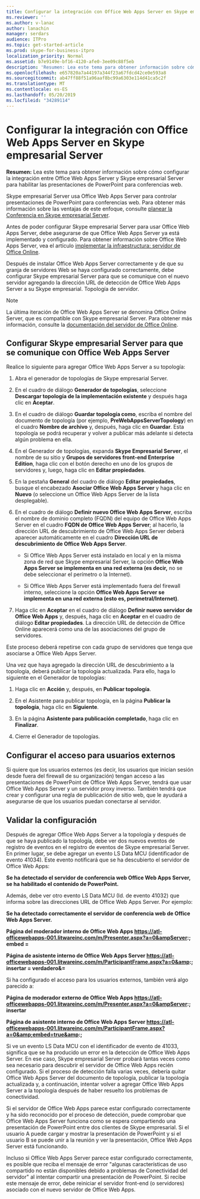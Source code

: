 ```yaml
---
title: Configurar la integración con Office Web Apps Server en Skype empresarial Server
ms.reviewer: ''
ms.author: v-lanac
author: lanachin
manager: serdars
audience: ITPro
ms.topic: get-started-article
ms.prod: skype-for-business-itpro
localization_priority: Normal
ms.assetid: b7e9149e-bf16-4120-afe0-3ee09c88f5eb
description: 'Resumen: Lea este tema para obtener información sobre cómo configurar la integración entre Office Web Apps Server y Skype empresarial Server para habilitar las presentaciones de PowerPoint para conferencias web.'
ms.openlocfilehash: e657820a7a44197a344f23a67fdcd42ce0e593a8
ms.sourcegitcommit: ab47ff88f51a96aaf8bc99a6303e114d41ca5c2f
ms.translationtype: MT
ms.contentlocale: es-ES
ms.lasthandoff: 05/20/2019
ms.locfileid: "34289114"
---
```

# <a name="configure-integration-with-office-web-apps-server-in-skype-for-business-server"></a>Configurar la integración con Office Web Apps Server en Skype empresarial Server
 
**Resumen:** Lea este tema para obtener información sobre cómo configurar la integración entre Office Web Apps Server y Skype empresarial Server para habilitar las presentaciones de PowerPoint para conferencias web.
  
Skype empresarial Server usa Office Web Apps Server para controlar presentaciones de PowerPoint para conferencias web. Para obtener más información sobre las ventajas de este enfoque, consulte [planear la Conferencia en Skype empresarial Server](../../plan-your-deployment/conferencing/conferencing.md).
  
Antes de poder configurar Skype empresarial Server para usar Office Web Apps Server, debe asegurarse de que Office Web Apps Server ya está implementado y configurado. Para obtener información sobre Office Web Apps Server, vea el artículo [implementar la infraestructura: servidor de Office Online](https://go.microsoft.com/fwlink/p/?linkid=257525). 
  
Después de instalar Office Web Apps Server correctamente y de que su granja de servidores Web se haya configurado correctamente, debe configurar Skype empresarial Server para que se comunique con el nuevo servidor agregando la dirección URL de detección de Office Web Apps Server a su Skype empresarial. Topología de servidor. 
  
> [!NOTE]
> La última iteración de Office Web Apps Server se denomina Office Online Server, que es compatible con Skype empresarial Server. Para obtener más información, consulte la [documentación del servidor de Office Online](https://technet.microsoft.com/en-us/library/jj219456%28v=office.16%29.aspx). 
  
## <a name="configure-skype-for-business-server-to-communicate-with-office-web-apps-server"></a>Configurar Skype empresarial Server para que se comunique con Office Web Apps Server

Realice lo siguiente para agregar Office Web Apps Server a su topología:
  
1. Abra el generador de topologías de Skype empresarial Server.
    
2. En el cuadro de diálogo **Generador de topologías**, seleccione **Descargar topología de la implementación existente** y después haga clic en **Aceptar**.
    
3. En el cuadro de diálogo **Guardar topología como**, escriba el nombre del documento de topología (por ejemplo, **PreWebAppsServerTopology**) en el cuadro **Nombre de archivo** y, después, haga clic en **Guardar**. Esta topología se podrá recuperar y volver a publicar más adelante si detecta algún problema en ella.
    
4. En el Generador de topologías, expanda **Skype Empresarial Server**, el nombre de su sitio y **Grupos de servidores front-end Enterprise Edition**, haga clic con el botón derecho en uno de los grupos de servidores y, luego, haga clic en **Editar propiedades**.
    
5. En la pestaña **General** del cuadro de diálogo **Editar propiedades**, busque el encabezado **Asociar Office Web Apps Server** y haga clic en **Nuevo** (o seleccione un Office Web Apps Server de la lista desplegable).
    
6. En el cuadro de diálogo **Definir nuevo Office Web Apps Server**, escriba el nombre de dominio completo (FQDN) del equipo de Office Web Apps Server en el cuadro **FQDN de Office Web Apps Server**; al hacerlo, la dirección URL de descubrimiento de Office Web Apps Server deberá aparecer automáticamente en el cuadro **Dirección URL de descubrimiento de Office Web Apps Server**.
    
   - Si Office Web Apps Server está instalado en local y en la misma zona de red que Skype empresarial Server, la opción **Office Web Apps Server se implementa en una red externa (es decir,** no se debe seleccionar el perímetro o la Internet).
    
   - Si Office Web Apps Server está implementado fuera del firewall interno, seleccione la opción **Office Web Apps Server se implementa en una red externa (esto es, perimetral/Internet)**.
    
7. Haga clic en **Aceptar** en el cuadro de diálogo **Definir nuevo servidor de Office Web Apps** y, después, haga clic en **Aceptar** en el cuadro de diálogo **Editar propiedades**. La dirección URL de detección de Office Online aparecerá como una de las asociaciones del grupo de servidores.
    
Este proceso deberá repetirse con cada grupo de servidores que tenga que asociarse a Office Web Apps Server.
  
Una vez que haya agregado la dirección URL de descubrimiento a la topología, deberá publicar la topología actualizada. Para ello, haga lo siguiente en el Generador de topologías:
  
1. Haga clic en **Acción** y, después, en **Publicar topología**.
    
2. En el Asistente para publicar topología, en la página **Publicar la topología**, haga clic en **Siguiente**.
    
3. En la página **Asistente para publicación completado**, haga clic en **Finalizar**.
    
4. Cierre el Generador de topologías.
    
## <a name="configure-access-for-external-users"></a>Configurar el acceso para usuarios externos

Si quiere que los usuarios externos (es decir, los usuarios que inician sesión desde fuera del firewall de su organización) tengan acceso a las presentaciones de PowerPoint de Office Web Apps Server, tendrá que usar Office Web Apps Server y un servidor proxy inverso. También tendrá que crear y configurar una regla de publicación de sitio web, que le ayudará a asegurarse de que los usuarios puedan conectarse al servidor. 
  
## <a name="validate-the-configuration"></a>Validar la configuración

Después de agregar Office Web Apps Server a la topología y después de que se haya publicado la topología, debe ver dos nuevos eventos de registro de eventos en el registro de eventos de Skype empresarial Server. En primer lugar, se debe agregar un evento LS Data MCU (identificador de evento 41034). Este evento notificará que se ha descubierto el servidor de Office Web Apps:
  
 **Se ha detectado el servidor de conferencia web Office Web Apps Server, se ha habilitado el contenido de PowerPoint.**
  
Además, debe ver otro evento LS Data MCU (Id. de evento 41032) que informa sobre las direcciones URL de Office Web Apps Server. Por ejemplo:
  
 **Se ha detectado correctamente el servidor de conferencia web de Office Web Apps Server.**
  
 **Página del moderador interno de Office Web Apps https://atl-officewebapps-001.litwareinc.com/m/Presenter.aspx?a=0&ampServer:; embed =**
  
 **Página de asistente interno de Office Web Apps Server https://atl-officewebapps-001.litwareinc.com/m/ParticipantFrame.aspx?a=0&amp:; insertar = verdadero&amp;=**
  
Si ha configurado el acceso para los usuarios externos, también verá algo parecido a:
  
 **Página de moderador externo de Office Web Apps https://atl-officewebapps-001.litwareinc.com/m/Presenter.aspx?a=0&ampServer:; insertar**
  
 **Página de asistente interno de Office Web Apps Server <https://atl-officewebapps-001.litwareinc.com/m/ParticipantFrame.aspx?a=0&amp;embed=true&amp>:;**
  
Si ve un evento LS Data MCU con el identificador de evento de 41033, significa que se ha producido un error en la detección de Office Web Apps Server. En ese caso, Skype empresarial Server probará tantas veces como sea necesario para descubrir el servidor de Office Web Apps recién configurado. Si el proceso de detección falla varias veces, debería quitar Office Web Apps Server del documento de topología, publicar la topología actualizada y, a continuación, intentar volver a agregar Office Web Apps Server a la topología después de haber resuelto los problemas de conectividad.
  
Si el servidor de Office Web Apps parece estar configurado correctamente y ha sido reconocido por el proceso de detección, puede comprobar que Office Web Apps Server funciona como se espera compartiendo una presentación de PowerPoint entre dos clientes de Skype empresarial. Si el usuario A puede cargar y mostrar la presentación de PowerPoint y si el usuario B se puede unir a la reunión y ver la presentación, Office Web Apps Server está funcionando.
  
Incluso si Office Web Apps Server parece estar configurado correctamente, es posible que reciba el mensaje de error "algunas características de uso compartido no están disponibles debido a problemas de Conectividad del servidor" al intentar compartir una presentación de PowerPoint. Si recibe este mensaje de error, debe reiniciar el servidor front-end (o servidores) asociado con el nuevo servidor de Office Web Apps.
  

